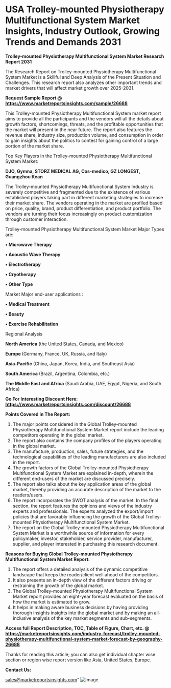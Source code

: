  # USA Trolley-mounted Physiotherapy Multifunctional System Market Insights, Industry Outlook, Growing Trends and Demands 2031

<strong>Trolley-mounted Physiotherapy Multifunctional System Market Research Report 2031</strong>

The Research Report on Trolley-mounted Physiotherapy Multifunctional System Market is a Skillful and Deep Analysis of the Present Situation and Challenges. This research report also analyzes other important trends and market drivers that will affect market growth over 2025-2031.

<strong>Request Sample Report @ <a href=https://www.marketreportsinsights.com/sample/26688>https://www.marketreportsinsights.com/sample/26688</a></strong>

This Trolley-mounted Physiotherapy Multifunctional System market report aims to provide all the participants and the vendors will all the details about growth factors, shortcomings, threats, and the profitable opportunities that the market will present in the near future. The report also features the revenue share, industry size, production volume, and consumption in order to gain insights about the politics to contest for gaining control of a large portion of the market share.

Top Key Players in the Trolley-mounted Physiotherapy Multifunctional System Market:

<strong>DJO, Gymna, STORZ MEDICAL AG, Cos-medico, GZ LONGEST, Guangzhou Kean</strong>

The Trolley-mounted Physiotherapy Multifunctional System Industry is severely competitive and fragmented due to the existence of various established players taking part in different marketing strategies to increase their market share. The vendors operating in the market are profiled based on price, quality, brand, product differentiation, and product portfolio. The vendors are turning their focus increasingly on product customization through customer interaction.

Trolley-mounted Physiotherapy Multifunctional System Market Major Types are:

<strong>• Microwave Therapy

• Acoustic Wave Therapy

• Electrotherapy

• Cryotherapy

• Other Type</strong>

Market Major end-user applications :

<strong>• Medical Treatment

• Beauty

• Exercise Rehabilitation</strong>

Regional Analysis

</u><strong><b>North America</b></strong> (the United States, Canada, and Mexico)

<strong><b>Europe </b></strong>(Germany, France, UK, Russia, and Italy)

<strong><b>Asia-Pacific</b></strong> (China, Japan, Korea, India, and Southeast Asia)

<strong><b>South America</b></strong> (Brazil, Argentina, Colombia, etc.)

<strong><b>The Middle East and Africa</b></strong> (Saudi Arabia, UAE, Egypt, Nigeria, and South Africa)

<strong>Go For Interesting Discount Here: <a href=https://www.marketreportsinsights.com/discount/26688>https://www.marketreportsinsights.com/discount/26688</a></strong>

<strong>Points Covered in The Report:</strong>
<ol>
  <li>The major points considered in the Global Trolley-mounted Physiotherapy Multifunctional System Market report include the leading competitors operating in the global market.</li>
  <li>The report also contains the company profiles of the players operating in the global market.</li>
  <li>The manufacture, production, sales, future strategies, and the technological capabilities of the leading manufacturers are also included in the report.</li>
  <li>The growth factors of the Global Trolley-mounted Physiotherapy Multifunctional System Market are explained in-depth, wherein the different end-users of the market are discussed precisely.</li>
  <li>The report also talks about the key application areas of the global market, thereby providing an accurate description of the market to the readers/users.</li>
  <li>The report incorporates the SWOT analysis of the market. In the final section, the report features the opinions and views of the industry experts and professionals. The experts analyzed the export/import policies that are favorably influencing the growth of the Global Trolley-mounted Physiotherapy Multifunctional System Market.</li>
  <li>The report on the Global Trolley-mounted Physiotherapy Multifunctional System Market is a worthwhile source of information for every policymaker, investor, stakeholder, service provider, manufacturer, supplier, and player interested in purchasing this research document.</li>
</ol>
<strong>Reasons for Buying Global Trolley-mounted Physiotherapy Multifunctional System Market Report:</strong>

<ol>
  <li>The report offers a detailed analysis of the dynamic competitive landscape that keeps the reader/client well ahead of the competitors.</li>
  <li>It also presents an in-depth view of the different factors driving or restraining the growth of the global market.</li>
  <li>The Global Trolley-mounted Physiotherapy Multifunctional System Market report provides an eight-year forecast evaluated on the basis of how the market is estimated to grow.</li>
  <li>It helps in making aware business decisions by having providing thorough insights insights into the global market and by making an all-inclusive analysis of the key market segments and sub-segments.</li>
</ol>
<strong>Access full Report Description, TOC, Table of Figure, Chart, etc. @ <a href=https://marketreportsinsights.com/industry-forecast/trolley-mounted-physiotherapy-multifunctional-system-market-forecast-by-geography-26688>https://marketreportsinsights.com/industry-forecast/trolley-mounted-physiotherapy-multifunctional-system-market-forecast-by-geography-26688</a></strong>


Thanks for reading this article; you can also get individual chapter wise section or region wise report version like Asia, United States, Europe.

<strong>Contact Us:</strong>

sales@marketreportsinsights.com"
![image](https://github.com/user-attachments/assets/65caff8c-8361-4aa8-9c43-687ecbcb092b)
